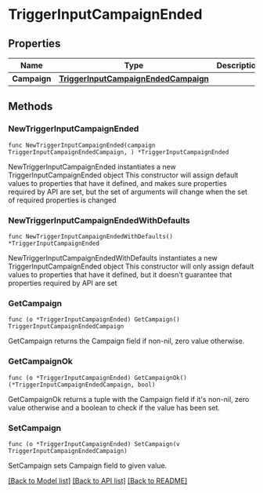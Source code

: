 # TriggerInputCampaignEnded

## Properties

Name | Type | Description | Notes
------------ | ------------- | ------------- | -------------
**Campaign** | [**TriggerInputCampaignEndedCampaign**](TriggerInputCampaignEndedCampaign.md) |  | 

## Methods

### NewTriggerInputCampaignEnded

`func NewTriggerInputCampaignEnded(campaign TriggerInputCampaignEndedCampaign, ) *TriggerInputCampaignEnded`

NewTriggerInputCampaignEnded instantiates a new TriggerInputCampaignEnded object
This constructor will assign default values to properties that have it defined,
and makes sure properties required by API are set, but the set of arguments
will change when the set of required properties is changed

### NewTriggerInputCampaignEndedWithDefaults

`func NewTriggerInputCampaignEndedWithDefaults() *TriggerInputCampaignEnded`

NewTriggerInputCampaignEndedWithDefaults instantiates a new TriggerInputCampaignEnded object
This constructor will only assign default values to properties that have it defined,
but it doesn't guarantee that properties required by API are set

### GetCampaign

`func (o *TriggerInputCampaignEnded) GetCampaign() TriggerInputCampaignEndedCampaign`

GetCampaign returns the Campaign field if non-nil, zero value otherwise.

### GetCampaignOk

`func (o *TriggerInputCampaignEnded) GetCampaignOk() (*TriggerInputCampaignEndedCampaign, bool)`

GetCampaignOk returns a tuple with the Campaign field if it's non-nil, zero value otherwise
and a boolean to check if the value has been set.

### SetCampaign

`func (o *TriggerInputCampaignEnded) SetCampaign(v TriggerInputCampaignEndedCampaign)`

SetCampaign sets Campaign field to given value.



[[Back to Model list]](../README.md#documentation-for-models) [[Back to API list]](../README.md#documentation-for-api-endpoints) [[Back to README]](../README.md)


